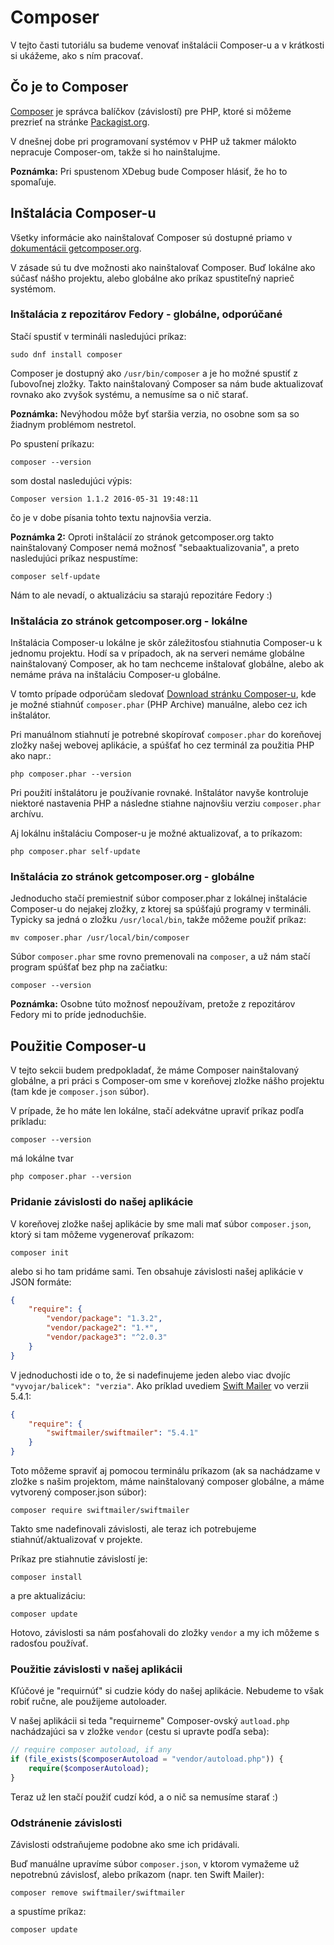 # Composer

V tejto časti tutoriálu sa budeme venovať inštalácii Composer-u a v krátkosti si ukážeme, ako s ním pracovať.

## Čo je to Composer

[Composer](https://getcomposer.org/) je správca balíčkov (závislostí) pre PHP, ktoré si môžeme
prezrieť na stránke [Packagist.org](https://packagist.org/).

V dnešnej dobe pri programovaní systémov v PHP už takmer málokto nepracuje Composer-om, takže si ho nainštalujme.

**Poznámka:** Pri spustenom XDebug bude Composer hlásiť, že ho to spomaľuje.

## Inštalácia Composer-u

Všetky informácie ako nainštalovať Composer sú dostupné priamo v [dokumentácii getcomposer.org](https://getcomposer.org/doc/00-intro.md#installation-linux-unix-osx).

V zásade sú tu dve možnosti ako nainštalovať Composer. Buď lokálne ako súčasť nášho projektu,
alebo globálne ako príkaz spustiteľný naprieč systémom.

### Inštalácia z repozitárov Fedory - globálne, odporúčané

Stačí spustiť v termináli nasledujúci príkaz:

```
sudo dnf install composer
```

Composer je dostupný ako `/usr/bin/composer` a je ho možné spustiť z ľubovoľnej zložky.
Takto nainštalovaný Composer sa nám bude aktualizovať rovnako ako zvyšok systému, a nemusíme sa o nič starať.

**Poznámka:** Nevýhodou môže byť staršia verzia, no osobne som sa so žiadnym problémom nestretol.

Po spustení príkazu:

```
composer --version
```

som dostal nasledujúci výpis:

```
Composer version 1.1.2 2016-05-31 19:48:11
```

čo je v dobe písania tohto textu najnovšia verzia.

**Poznámka 2:** Oproti inštalácií zo stránok getcomposer.org takto nainštalovaný
Composer nemá možnosť "sebaaktualizovania", a preto nasledujúci príkaz nespustíme:

```
composer self-update
```

Nám to ale nevadí, o aktualizáciu sa starajú repozitáre Fedory :)

### Inštalácia zo stránok getcomposer.org - lokálne

Inštalácia Composer-u lokálne je skôr záležitosťou stiahnutia Composer-u k jednomu projektu.
Hodí sa v prípadoch, ak na serveri nemáme globálne nainštalovaný Composer, ak ho tam nechceme
inštalovať globálne, alebo ak nemáme práva na inštaláciu Composer-u globálne.

V tomto prípade odporúčam sledovať [Download stránku Composer-u](https://getcomposer.org/download/),
kde je možné stiahnúť `composer.phar` (PHP Archive) manuálne, alebo cez ich inštalátor.

Pri manuálnom stiahnutí je potrebné skopírovať `composer.phar` do koreňovej zložky
našej webovej aplikácie, a spúšťať ho cez terminál za použitia PHP ako napr.:

```
php composer.phar --version
```

Pri použití inštalátoru je používanie rovnaké. Inštalátor navyše kontroluje niektoré
nastavenia PHP a následne stiahne najnovšiu verziu `composer.phar` archívu.

Aj lokálnu inštaláciu Composer-u je možné aktualizovať, a to príkazom:

```
php composer.phar self-update
```

### Inštalácia zo stránok getcomposer.org - globálne

Jednoducho stačí premiestniť súbor composer.phar z lokálnej inštalácie Composer-u do nejakej zložky,
z ktorej sa spúšťajú programy v termináli. Typicky sa jedná o zložku `/usr/local/bin`, takže môžeme použiť príkaz:

```
mv composer.phar /usr/local/bin/composer
```

Súbor `composer.phar` sme rovno premenovali na `composer`, a už nám stačí program spúšťať bez php na začiatku:

```
composer --version
```

**Poznámka:** Osobne túto možnosť nepoužívam, pretože z repozitárov Fedory mi to príde jednoduchšie.

## Použitie Composer-u

V tejto sekcii budem predpokladať, že máme Composer nainštalovaný globálne, a pri práci s Composer-om
sme v koreňovej zložke nášho projektu (tam kde je `composer.json` súbor).

V prípade, že ho máte len lokálne, stačí adekvátne upraviť príkaz podľa príkladu:

```
composer --version
```

má lokálne tvar

```
php composer.phar --version
```

### Pridanie závislosti do našej aplikácie

V koreňovej zložke našej aplikácie by sme mali mať súbor `composer.json`,
ktorý si tam môžeme vygenerovať príkazom:

```
composer init
```

alebo si ho tam pridáme sami. Ten obsahuje závislosti našej aplikácie v JSON formáte:

```json
{
    "require": {
        "vendor/package": "1.3.2",
        "vendor/package2": "1.*",
        "vendor/package3": "^2.0.3"
    }
}
```

V jednoduchosti ide o to, že si nadefinujeme jeden alebo viac dvojíc `"vyvojar/balicek": "verzia"`.
Ako príklad uvediem [Swift Mailer](https://packagist.org/packages/swiftmailer/swiftmailer) vo verzii 5.4.1:

```json
{
    "require": {
        "swiftmailer/swiftmailer": "5.4.1"
    }
}
```

Toto môžeme spraviť aj pomocou terminálu príkazom (ak sa nachádzame v zložke s našim projektom,
máme nainštalovaný composer globálne, a máme vytvorený composer.json súbor):

```
composer require swiftmailer/swiftmailer
```

Takto sme nadefinovali závislosti, ale teraz ich potrebujeme stiahnúť/aktualizovať v projekte.

Príkaz pre stiahnutie závislostí je:

```
composer install
```

a pre aktualizáciu:

```
composer update
```

Hotovo, závislosti sa nám posťahovali do zložky `vendor` a my ich môžeme s radosťou používať.

### Použitie závislosti v našej aplikácii

Kľúčové je "requirnúť" si cudzie kódy do našej aplikácie. Nebudeme to však robiť ručne, ale použijeme autoloader.

V našej aplikácii si teda "requirneme" Composer-ovský `autload.php` nachádzajúci sa v zložke `vendor` (cestu si upravte podľa seba):

```php
// require composer autoload, if any
if (file_exists($composerAutoload = "vendor/autoload.php")) {
    require($composerAutoload);
}
```

Teraz už len stačí použiť cudzí kód, a o nič sa nemusíme starať :)

### Odstránenie závislosti

Závislosti odstraňujeme podobne ako sme ich pridávali.

Buď manuálne upravíme súbor `composer.json`, v ktorom vymažeme už nepotrebnú závislosť, alebo príkazom (napr. ten Swift Mailer):

```
composer remove swiftmailer/swiftmailer
```

a spustíme príkaz:

```
composer update
```

